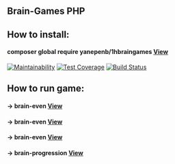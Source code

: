 ## Brain-Games PHP
## **How to install:**
####  **composer global require yanepenb/1hbraingames** [View](https://asciinema.org/a/1sf4o1ZfRupT7WV3E6rehdAj4)

[![Maintainability](https://api.codeclimate.com/v1/badges/6469dd41999438719ea4/maintainability)](https://codeclimate.com/github/yanepenb/project-lvl1-s482/maintainability)
[![Test Coverage](https://api.codeclimate.com/v1/badges/6469dd41999438719ea4/test_coverage)](https://codeclimate.com/github/yanepenb/project-lvl1-s482/test_coverage)
[![Build Status](https://travis-ci.org/yanepenb/project-lvl1-s482.svg?branch=master)](https://travis-ci.org/yanepenb/project-lvl1-s482)

## **How to run game:**
#### **-> brain-even** [View](https://asciinema.org/a/0aylgdbA4vhvgEzVXGvxo8jX9)

#### **-> brain-even** [View](https://asciinema.org/a/dh50wZVDg7tGyKemd7yzkWZc7)

#### **-> brain-even** [View](https://asciinema.org/a/vww8CWdElqFS2zsxTjaaiB0Qq)

#### **-> brain-progression** [View](https://asciinema.org/a/WSdAz7vS7Rcl1f7RsmoEMvvMV)
